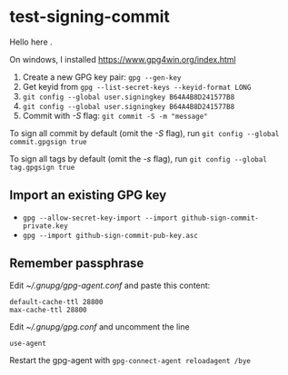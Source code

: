 # test-signing-commit

Hello here .

On windows, I installed https://www.gpg4win.org/index.html

1. Create a new GPG key pair: `gpg --gen-key`
2. Get keyid from `gpg --list-secret-keys --keyid-format LONG`
3. `git config --global user.signingkey B64A4B8D241577B8`
4. `git config --global user.signingkey B64A4B8D241577B8`
5. Commit with *-S* flag: `git commit -S -m "message"`

To sign all commit by default (omit the *-S* flag), run `git config --global commit.gpgsign true`

To sign all tags by default (omit the *-s* flag), run `git config --global tag.gpgsign true`

## Import an existing GPG key
- `gpg --allow-secret-key-import --import github-sign-commit-private.key`
- `gpg --import github-sign-commit-pub-key.asc`

## Remember passphrase
Edit *~/.gnupg/gpg-agent.conf* and paste this content:

```
default-cache-ttl 28800
max-cache-ttl 28800
```
Edit *~/.gnupg/gpg.conf* and uncomment the line
```
use-agent
```

Restart the gpg-agent with `gpg-connect-agent reloadagent /bye`
